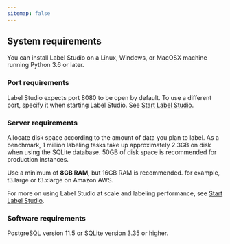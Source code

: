 ```yaml
---
sitemap: false
---
```

## System requirements
You can install Label Studio on a Linux, Windows, or MacOSX machine running Python 3.6 or later.

### Port requirements
Label Studio expects port 8080 to be open by default. To use a different port, specify it when starting Label Studio. See [Start Label Studio](start.html). 

### Server requirements
Allocate disk space according to the amount of data you plan to label. As a benchmark, 1 million labeling tasks take up approximately 2.3GB on disk when using the SQLite database. 50GB of disk space is recommended for production instances. 

Use a minimum of **8GB RAM**, but 16GB RAM is recommended. for example, t3.large or t3.xlarge on Amazon AWS.

For more on using Label Studio at scale and labeling performance, see [Start Label Studio](start.html).

### Software requirements
PostgreSQL version 11.5 or SQLite version 3.35 or higher.